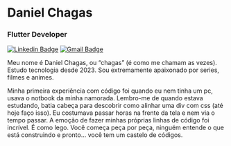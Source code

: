 # Daniel Chagas

### Flutter Developer

[![Linkedin Badge](https://img.shields.io/badge/-LinkedIn-986DFF?style=flat-square&logo=Linkedin&logoColor=fff&link=https://www.linkedin.com/in/danichagasdev/)](https://www.linkedin.com/in/danichagasdev/) 
[![Gmail Badge](https://img.shields.io/badge/-chagasdaniel788@gmail.com-986DFF?style=flat-square&logo=Gmail&logoColor=fff&link=mailto:chagasdaniel788@gmail.com)](mailto:chagasdaniel788@gmail.com)

Meu nome é Daniel Chagas, ou “chagas” (é como me chamam as vezes). Estudo tecnologia desde 2023. Sou extremamente apaixonado por series, filmes e animes.

Minha primeira experiência com código foi quando eu nem tinha um pc, usava o notbook da minha namorada. Lembro-me de quando estava estudando, batia cabeça para descobrir como alinhar uma div com css (até hoje faço isso). Eu costumava passar horas na frente da tela e nem via o tempo passar. A emoção de fazer minhas próprias linhas de código foi incrível. É como lego. Você começa peça por peça, ninguém entende o que está construindo e pronto... você tem um castelo de códigos.
